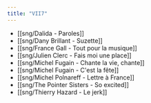 ```yaml
---
title: "VII7"
---
```


- [[sng/Dalida - Paroles]]
- [[sng/Dany Brillant - Suzette]]
- [[sng/France Gall - Tout pour la musique]]
- [[sng/Julien Clerc - Fais moi une place]]
- [[sng/Michel Fugain - Chante la vie, chante]]
- [[sng/Michel Fugain - C'est la fête]]
- [[sng/Michel Polnareff - Lettre à France]]
- [[sng/The Pointer Sisters - So excited]]
- [[sng/Thierry Hazard - Le jerk]]
